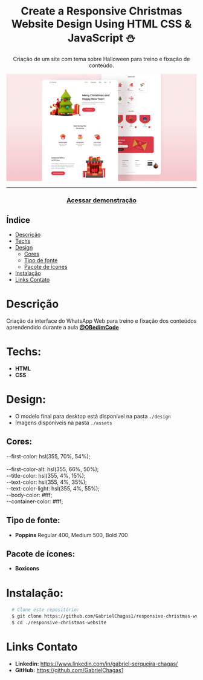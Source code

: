 <div align="center">
    <h1 align="center">Create a Responsive Christmas Website Design Using HTML CSS & JavaScript ⛄️</h1>
    <p>Criação de um site com tema sobre Halloween para treino e fixação de conteúdo.</p>
    <img src="./design/preview.png" alt="Logo" width="800">
</div>

---
<h3 align="center">
  <a href="https://responsive-christmas-website.vercel.app/">Acessar demonstração</a>
</h3>

## Índice

* [Descrição](#descrição)
* [Techs](#techs)
* [Design](#design)
  * [Cores](#cores)
  * [Tipo de fonte](#tipo-de-fonte)
  * [Pacote de ícones](#pacote-de-ícones)
* [Instalação](#instalação)
* [Links Contato](#links-contato)

# Descrição
Criação da interface do WhatsApp Web para treino e fixação dos conteúdos aprendendido durante a aula [**@OBedimCode**](https://www.youtube.com/channel/UCgkDs77BoEhMIgRUB4MKrtQ)

# Techs: 
- **HTML**
- **CSS**

# Design:
- O modelo final para desktop está disponível na pasta `./design`
- Imagens disponíveis na pasta `./assets`<br>

## Cores:
--first-color: hsl(355, 70%, 54%);<br>  
  --first-color-alt: hsl(355, 66%, 50%);<br>
  --title-color: hsl(355, 4%, 15%);<br>
  --text-color: hsl(355, 4%, 35%);<br>
  --text-color-light: hsl(355, 4%, 55%);<br>
  --body-color: #fff;<br>
  --container-color: #fff;<br>

## Tipo de fonte:
- **Poppins** Regular 400, Medium 500, Bold 700


## Pacote de ícones:
- **Boxicons**

# Instalação:
```bash
  # Clone este repositório:
  $ git clone https://github.com/GabrielChagas1/responsive-christmas-website.git
  $ cd ./responsive-christmas-website
```

# Links Contato
- **Linkedin:** https://www.linkedin.com/in/gabriel-serqueira-chagas/<br>
- **GitHub:** https://github.com/GabrielChagas1<br>
